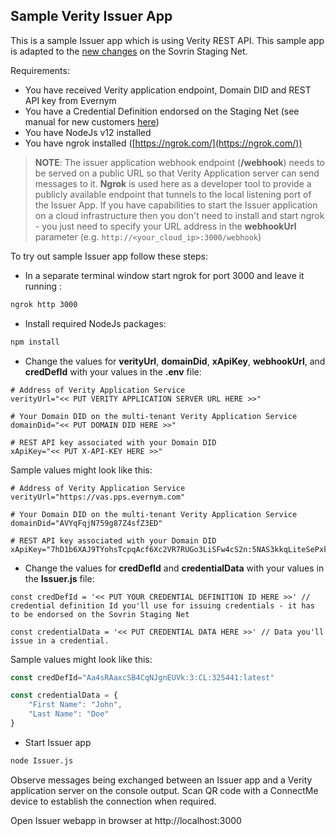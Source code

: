 ## Sample Verity Issuer App

This is a sample Issuer app which is using Verity REST API. This sample app is adapted to the [new changes](https://gitlab.com/evernym/verity/verity-sdk/-/tree/main/docs/new-customers) on the Sovrin Staging Net.

Requirements:
- You have received Verity application endpoint, Domain DID and REST API key from Evernym
- You have a Credential Definition endorsed on the Staging Net (see manual for new customers [here](https://gitlab.com/evernym/verity/verity-sdk/-/tree/main/docs/new-customers))
- You have NodeJs v12 installed
- You have ngrok installed ([https://ngrok.com/](https://ngrok.com/))

> **NOTE**: The issuer application webhook endpoint (**/webhook**) needs to be served on a public URL so that Verity Application server can send messages to it. **Ngrok** is used here as a developer tool to provide a publicly available endpoint that tunnels to the local listening port of the Issuer App. If you have capabilities to start the Issuer application on a cloud infrastructure then you don't need to install and start ngrok - you just need to specify your URL address in the **webhookUrl** parameter (e.g. `http://<your_cloud_ip>:3000/webhook`)

To try out sample Issuer app follow these steps:
- In a separate terminal window start ngrok for port 3000 and leave it running :
```sh
ngrok http 3000
```
- Install required NodeJs packages:
```sh
npm install
```
- Change the values for **verityUrl**, **domainDid**, **xApiKey**, **webhookUrl**, and **credDefId** with your values in the **.env** file:
```
# Address of Verity Application Service
verityUrl="<< PUT VERITY APPLICATION SERVER URL HERE >>"

# Your Domain DID on the multi-tenant Verity Application Service
domainDid="<< PUT DOMAIN DID HERE >>"

# REST API key associated with your Domain DID
xApiKey="<< PUT X-API-KEY HERE >>"
```
Sample values might look like this:
```
# Address of Verity Application Service
verityUrl="https://vas.pps.evernym.com"

# Your Domain DID on the multi-tenant Verity Application Service
domainDid="AVYqFqjN759g87Z4sfZ3ED"

# REST API key associated with your Domain DID
xApiKey="7hD1b6XAJ9TYohsTcpqAcf6Xc2VR7RUGo3LiSFw4cS2n:5NAS3kkqLiteSePxk6tAhGsfdXnniX1ZM8xDjhwJiVFCwak7sUmuJiof7GwkJx6PV3yUCQwruRpxNpqq8FNvn69H"
```

- Change the values for **credDefId** and **credentialData** with your values in the **Issuer.js** file:
```
const credDefId = '<< PUT YOUR CREDENTIAL DEFINITION ID HERE >>' // credential definition Id you'll use for issuing credentials - it has to be endorsed on the Sovrin Staging Net

const credentialData = '<< PUT CREDENTIAL DATA HERE >>' // Data you'll issue in a credential.
```
Sample values might look like this:
```javascript
const credDefId="Aa4sRAaxcSB4CqNJgnEUVk:3:CL:325441:latest"

const credentialData = {
    "First Name": "John", 
    "Last Name": "Doe"
}
```
- Start Issuer app
```sh
node Issuer.js
```
Observe messages being exchanged between an Issuer app and a Verity application server on the console output. Scan QR code with a ConnectMe device to establish the connection when required.

Open Issuer webapp in browser at http://localhost:3000
  